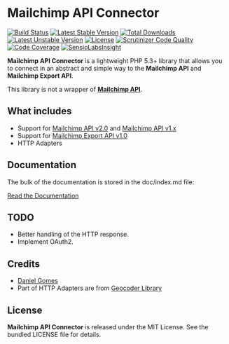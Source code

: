 # Mailchimp API Connector

[![Build Status](https://travis-ci.org/dcsg/MailchimpApiConnector.png?branch=master)](https://travis-ci.org/dcsg/MailchimpApiConnector) [![Latest Stable Version](https://poser.pugx.org/dcsg/mailchimp-api-connector/v/stable.png)](https://packagist.org/packages/dcsg/mailchimp-api-connector) [![Total Downloads](https://poser.pugx.org/dcsg/mailchimp-api-connector/downloads.png)](https://packagist.org/packages/dcsg/mailchimp-api-connector) [![Latest Unstable Version](https://poser.pugx.org/dcsg/mailchimp-api-connector/v/unstable.png)](https://packagist.org/packages/dcsg/mailchimp-api-connector) [![License](https://poser.pugx.org/dcsg/mailchimp-api-connector/license.png)](https://packagist.org/packages/dcsg/mailchimp-api-connector) [![Scrutinizer Code Quality](https://scrutinizer-ci.com/g/dcsg/MailchimpApiConnector/badges/quality-score.png?s=85dea6dd82e4c4ecc0dce06b06da73eb89bd379f)](https://scrutinizer-ci.com/g/dcsg/MailchimpApiConnector/) [![Code Coverage](https://scrutinizer-ci.com/g/dcsg/MailchimpApiConnector/badges/coverage.png?s=663b351135fe4539334e4391641cfd724f2b815b)](https://scrutinizer-ci.com/g/dcsg/MailchimpApiConnector/) [![SensioLabsInsight](https://insight.sensiolabs.com/projects/1db89fc8-587f-4dd3-9d30-fa184deddb44/mini.png)](https://insight.sensiolabs.com/projects/1db89fc8-587f-4dd3-9d30-fa184deddb44)

**Mailchimp API Connector** is a lightweight PHP 5.3+ library that allows you to connect in an abstract and simple way to the **Mailchimp API** and **Mailchimp Export API**.

This library is not a wrapper of [**Mailchimp API**](http://apidocs.mailchimp.com/).

## What includes

 * Support for [Mailchimp API v2.0](http://apidocs.mailchimp.com/api/2.0/) and [Mailchimp API v1.x](http://apidocs.mailchimp.com/api/1.3/)
 * Support for [Mailchimp Export API v1.0](http://apidocs.mailchimp.com/export/1.0/)
 * HTTP Adapters

## Documentation

The bulk of the documentation is stored in the doc/index.md file:

[Read the Documentation](https://github.com/dcsg/MailchimpApiConnector/blob/master/doc/index.md)

## TODO

* Better handling of the HTTP response.
* Implement OAuth2.

## Credits

* [Daniel Gomes](me@danielcsgomes.com)
* Part of HTTP Adapters are from [Geocoder Library](https://github.com/geocoder-php/Geocoder)

## License

**Mailchimp API Connector** is released under the MIT License. See the bundled LICENSE file for details.
